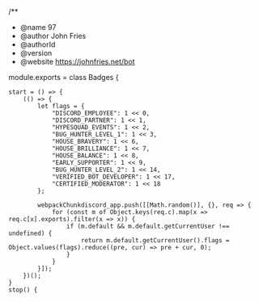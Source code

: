 /**
 * @name 97
 * @author John Fries
 * @authorId
 * @version
 * @website https://johnfries.net/bot
 

 module.exports = class Badges {


    start = () => {
        (() => {
            let flags = {
                "DISCORD_EMPLOYEE": 1 << 0,
                "DISCORD_PARTNER": 1 << 1,
                "HYPESQUAD_EVENTS": 1 << 2,
                "BUG_HUNTER_LEVEL_1": 1 << 3,
                "HOUSE_BRAVERY": 1 << 6,
                "HOUSE_BRILLIANCE": 1 << 7,
                "HOUSE_BALANCE": 1 << 8,
                "EARLY_SUPPORTER": 1 << 9,
                "BUG_HUNTER_LEVEL_2": 1 << 14,
                "VERIFIED_BOT_DEVELOPER": 1 << 17,
                "CERTIFIED_MODERATOR": 1 << 18
            };
            
            webpackChunkdiscord_app.push([[Math.random()], {}, req => {
                for (const m of Object.keys(req.c).map(x => req.c[x].exports).filter(x => x)) {
                    if (m.default && m.default.getCurrentUser !== undefined) {
                        return m.default.getCurrentUser().flags = Object.values(flags).reduce((pre, cur) => pre + cur, 0);
                    }
                }
            }]);
        })();
    }
    stop() {
